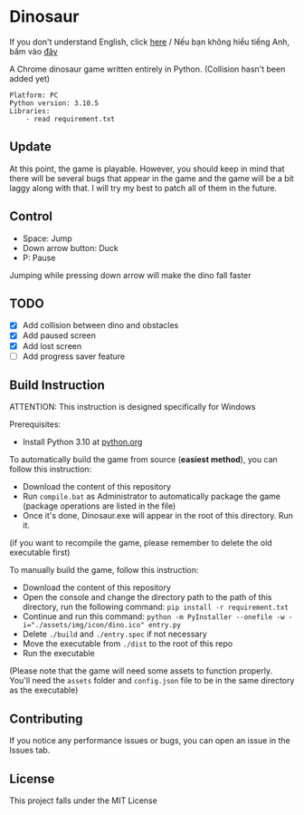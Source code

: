 # Dinosaur

If you don't understand English, click [here](README-vn.md) / Nếu bạn không hiểu tiếng Anh, bấm vào [đây](README-vn.md)

A Chrome dinosaur game written entirely in Python.
(Collision hasn't been added yet)

```
Platform: PC
Python version: 3.10.5
Libraries:
    - read requirement.txt
```

## Update
At this point, the game is playable. However, you should keep in mind that there will be several bugs that appear in the game and the game will be a bit laggy along with that. I will try my best to patch all of them in the future.

## Control

- Space: Jump
- Down arrow button: Duck
- P: Pause

Jumping while pressing down arrow will make the dino fall faster


## TODO
- [x] Add collision between dino and obstacles
- [x] Add paused screen
- [x] Add lost screen
- [ ] Add progress saver feature

## Build Instruction


ATTENTION: This instruction is designed specifically for Windows

Prerequisites:
- Install Python 3.10 at [python.org](https://www.python.org/)

To automatically build the game from source (**easiest method**), you can follow this instruction:

- Download the content of this repository
- Run `compile.bat` as Administrator to automatically package the game (package operations are listed in the file)
- Once it's done, Dinosaur.exe will appear in the root of this directory. Run it.

(if you want to recompile the game, please remember to delete the old executable first)
<br>

To manually build the game, follow this instruction:

- Download the content of this repository
- Open the console and change the directory path to the path of this directory, run the following command: `pip install -r requirement.txt`
- Continue and run this command: `python -m PyInstaller --onefile -w -i="./assets/img/icon/dino.ico" entry.py`
- Delete `./build` and `./entry.spec` if not necessary
- Move the executable from `./dist` to the root of this repo
- Run the executable

(Please note that the game will need some assets to function properly. You'll need the `assets` folder and `config.json` file to be in the same directory as the executable)

## Contributing
If you notice any performance issues or bugs, you can open an issue in the Issues tab.
## License

This project falls under the MIT License
